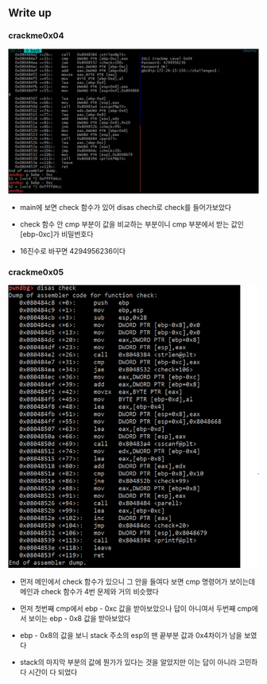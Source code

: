 ## Write up

### crackme0x04


![image-과제1](과제1.png)

- main에 보면 check 함수가 있어 disas chech로 check를 들어가보았다

- check 함수 안 cmp 부분이 값을 비교하는 부분이니 cmp 부분에서 받는 값인 [ebp-0xc]가 비밀번호다

- 16진수로 바꾸면 4294956236이다

### crackme0x05

![image-과제1](과제2.png)

- 먼저 메인에서 check 함수가 있으니 그 안을 들여다 보면 cmp 명령어가 보이는데 메인과 check 함수가 4번 문제와 거의 비슷했다

- 먼저 첫번째 cmp에서 ebp - 0xc 값을 받아보았으나 답이 아니여서 두번째 cmp에서 보이는 ebp - 0x8 값을 받아보았다

- ebp - 0x8의 값을 보니 stack 주소의 esp의 맨 끝부분 값과 0x4차이가 남을 보였다

- stack의 마지막 부분의 값에 뭔가가 있다는 것을 알았지만 이는 답이 아니라 고민하다 시간이 다 되었다